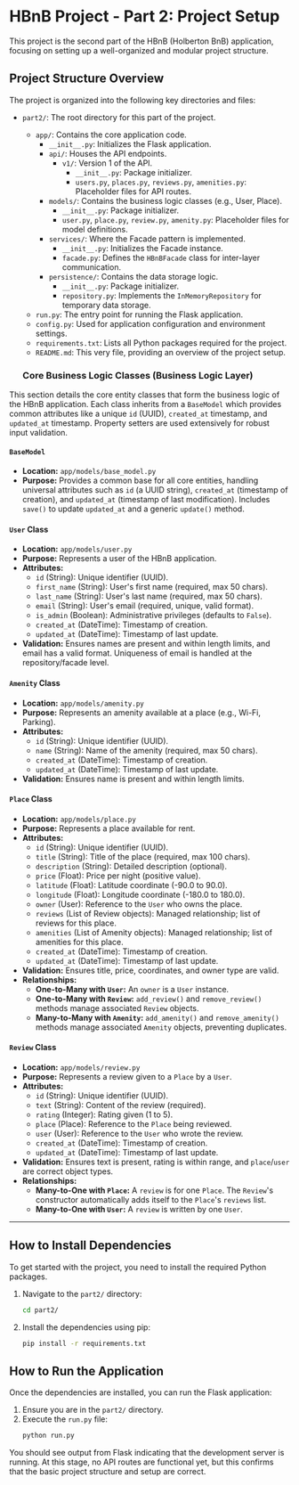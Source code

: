 # HBnB Project - Part 2: Project Setup

This project is the second part of the HBnB (Holberton BnB) application, focusing on setting up a well-organized and modular project structure.

## Project Structure Overview

The project is organized into the following key directories and files:

- `part2/`: The root directory for this part of the project.
  - `app/`: Contains the core application code.
    - `__init__.py`: Initializes the Flask application.
    - `api/`: Houses the API endpoints.
      - `v1/`: Version 1 of the API.
        - `__init__.py`: Package initializer.
        - `users.py`, `places.py`, `reviews.py`, `amenities.py`: Placeholder files for API routes.
    - `models/`: Contains the business logic classes (e.g., User, Place).
      - `__init__.py`: Package initializer.
      - `user.py`, `place.py`, `review.py`, `amenity.py`: Placeholder files for model definitions.
    - `services/`: Where the Facade pattern is implemented.
      - `__init__.py`: Initializes the Facade instance.
      - `facade.py`: Defines the `HBnBFacade` class for inter-layer communication.
    - `persistence/`: Contains the data storage logic.
      - `__init__.py`: Package initializer.
      - `repository.py`: Implements the `InMemoryRepository` for temporary data storage.
  - `run.py`: The entry point for running the Flask application.
  - `config.py`: Used for application configuration and environment settings.
  - `requirements.txt`: Lists all Python packages required for the project.
  - `README.md`: This very file, providing an overview of the project setup.

  ### Core Business Logic Classes (Business Logic Layer)

This section details the core entity classes that form the business logic of the HBnB application. Each class inherits from a `BaseModel` which provides common attributes like a unique `id` (UUID), `created_at` timestamp, and `updated_at` timestamp. Property setters are used extensively for robust input validation.

#### `BaseModel`

* **Location:** `app/models/base_model.py`
* **Purpose:** Provides a common base for all core entities, handling universal attributes such as `id` (a UUID string), `created_at` (timestamp of creation), and `updated_at` (timestamp of last modification). Includes `save()` to update `updated_at` and a generic `update()` method.

#### `User` Class

* **Location:** `app/models/user.py`
* **Purpose:** Represents a user of the HBnB application.
* **Attributes:**
    * `id` (String): Unique identifier (UUID).
    * `first_name` (String): User's first name (required, max 50 chars).
    * `last_name` (String): User's last name (required, max 50 chars).
    * `email` (String): User's email (required, unique, valid format).
    * `is_admin` (Boolean): Administrative privileges (defaults to `False`).
    * `created_at` (DateTime): Timestamp of creation.
    * `updated_at` (DateTime): Timestamp of last update.
* **Validation:** Ensures names are present and within length limits, and email has a valid format. Uniqueness of email is handled at the repository/facade level.

#### `Amenity` Class

* **Location:** `app/models/amenity.py`
* **Purpose:** Represents an amenity available at a place (e.g., Wi-Fi, Parking).
* **Attributes:**
    * `id` (String): Unique identifier (UUID).
    * `name` (String): Name of the amenity (required, max 50 chars).
    * `created_at` (DateTime): Timestamp of creation.
    * `updated_at` (DateTime): Timestamp of last update.
* **Validation:** Ensures name is present and within length limits.

#### `Place` Class

* **Location:** `app/models/place.py`
* **Purpose:** Represents a place available for rent.
* **Attributes:**
    * `id` (String): Unique identifier (UUID).
    * `title` (String): Title of the place (required, max 100 chars).
    * `description` (String): Detailed description (optional).
    * `price` (Float): Price per night (positive value).
    * `latitude` (Float): Latitude coordinate (-90.0 to 90.0).
    * `longitude` (Float): Longitude coordinate (-180.0 to 180.0).
    * `owner` (User): Reference to the `User` who owns the place.
    * `reviews` (List of Review objects): Managed relationship; list of reviews for this place.
    * `amenities` (List of Amenity objects): Managed relationship; list of amenities for this place.
    * `created_at` (DateTime): Timestamp of creation.
    * `updated_at` (DateTime): Timestamp of last update.
* **Validation:** Ensures title, price, coordinates, and owner type are valid.
* **Relationships:**
    * **One-to-Many with `User`:** An `owner` is a `User` instance.
    * **One-to-Many with `Review`:** `add_review()` and `remove_review()` methods manage associated `Review` objects.
    * **Many-to-Many with `Amenity`:** `add_amenity()` and `remove_amenity()` methods manage associated `Amenity` objects, preventing duplicates.

#### `Review` Class

* **Location:** `app/models/review.py`
* **Purpose:** Represents a review given to a `Place` by a `User`.
* **Attributes:**
    * `id` (String): Unique identifier (UUID).
    * `text` (String): Content of the review (required).
    * `rating` (Integer): Rating given (1 to 5).
    * `place` (Place): Reference to the `Place` being reviewed.
    * `user` (User): Reference to the `User` who wrote the review.
    * `created_at` (DateTime): Timestamp of creation.
    * `updated_at` (DateTime): Timestamp of last update.
* **Validation:** Ensures text is present, rating is within range, and `place`/`user` are correct object types.
* **Relationships:**
    * **Many-to-One with `Place`:** A `review` is for one `Place`. The `Review`'s constructor automatically adds itself to the `Place`'s `reviews` list.
    * **Many-to-One with `User`:** A `review` is written by one `User`.

---

## How to Install Dependencies

To get started with the project, you need to install the required Python packages.

1.  Navigate to the `part2/` directory:
    ```bash
    cd part2/
    ```
2.  Install the dependencies using pip:
    ```bash
    pip install -r requirements.txt
    ```

## How to Run the Application

Once the dependencies are installed, you can run the Flask application:

1.  Ensure you are in the `part2/` directory.
2.  Execute the `run.py` file:
    ```bash
    python run.py
    ```

You should see output from Flask indicating that the development server is running. At this stage, no API routes are functional yet, but this confirms that the basic project structure and setup are correct.